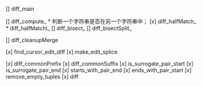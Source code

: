 [] diff_main

[] diff_compute_
    * 判断一个字符串是否在另一个字符串中；
[x] diff_halfMatch_
    * diff_halfMatchI_
[] diff_bisect_
[] diff_bisectSplit_

[] diff_cleanupMerge

[x] find_cursor_edit_diff
[x] make_edit_splice

[x] diff_commonPrefix
[x] diff_commonSuffix
[x] is_surrogate_pair_start
[x] is_surrogate_pair_end
[x] starts_with_pair_end
[x] ends_with_pair_start
[x] remove_empty_tuples
[x] diff
